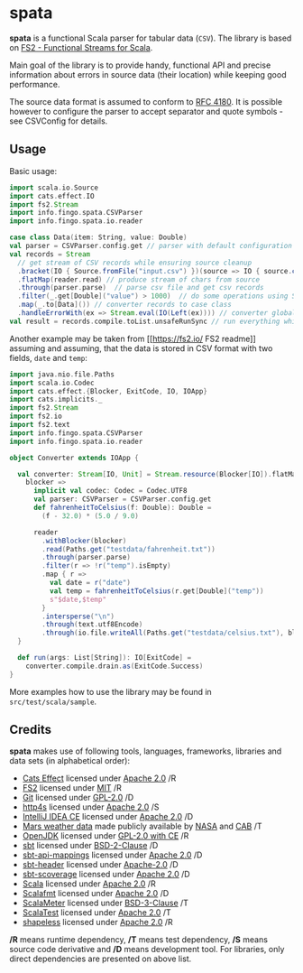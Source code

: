 spata
=====

**spata** is a functional Scala parser for tabular data (`CSV`).
The library is based on [FS2 - Functional Streams for Scala](https://github.com/functional-streams-for-scala/fs2).

Main goal of the library is to provide handy, functional API and precise information about errors in source data
(their location) while keeping good performance.

The source data format is assumed to conform to [RFC 4180](https://www.ietf.org/rfc/rfc4180.txt).
It is possible however to configure the parser to accept separator and quote symbols - see CSVConfig for details.

Usage
-----
Basic usage:
```scala
import scala.io.Source
import cats.effect.IO
import fs2.Stream
import info.fingo.spata.CSVParser
import info.fingo.spata.io.reader

case class Data(item: String, value: Double)
val parser = CSVParser.config.get // parser with default configuration
val records = Stream
  // get stream of CSV records while ensuring source cleanup
  .bracket(IO { Source.fromFile("input.csv") })(source => IO { source.close() })
  .flatMap(reader.read) // produce stream of chars from source
  .through(parser.parse)  // parse csv file and get csv records 
  .filter(_.get[Double]("value") > 1000)  // do some operations using Stream API
  .map(_.to[Data]()) // converter records to case class
  .handleErrorWith(ex => Stream.eval(IO(Left(ex)))) // converter global (I/O, CSV structure) errors to Either
val result = records.compile.toList.unsafeRunSync // run everything while converting result to list
```

Another example may be taken from [[https://fs2.io/ FS2 readme]] assuming and assuming,
that the data is stored in CSV format with two fields, `date` and `temp`:
```scala
import java.nio.file.Paths
import scala.io.Codec
import cats.effect.{Blocker, ExitCode, IO, IOApp}
import cats.implicits._
import fs2.Stream
import fs2.io
import fs2.text
import info.fingo.spata.CSVParser
import info.fingo.spata.io.reader

object Converter extends IOApp {

  val converter: Stream[IO, Unit] = Stream.resource(Blocker[IO]).flatMap {
    blocker =>
      implicit val codec: Codec = Codec.UTF8
      val parser: CSVParser = CSVParser.config.get
      def fahrenheitToCelsius(f: Double): Double =
        (f - 32.0) * (5.0 / 9.0)

      reader
        .withBlocker(blocker)
        .read(Paths.get("testdata/fahrenheit.txt"))
        .through(parser.parse)
        .filter(r => !r("temp").isEmpty)
        .map { r =>
          val date = r("date")
          val temp = fahrenheitToCelsius(r.get[Double]("temp"))
          s"$date,$temp"
        }
        .intersperse("\n")
        .through(text.utf8Encode)
        .through(io.file.writeAll(Paths.get("testdata/celsius.txt"), blocker))
  }

  def run(args: List[String]): IO[ExitCode] =
    converter.compile.drain.as(ExitCode.Success)
}
```

More examples how to use the library may be found in `src/test/scala/sample`.

Credits
-------

**spata** makes use of following tools, languages, frameworks, libraries and data sets (in alphabetical order):
* [Cats Effect](https://typelevel.org/cats-effect/) licensed under [Apache 2.0](https://github.com/typelevel/cats-effect/blob/master/LICENSE.txt) /R
* [FS2](https://fs2.io/) licensed under [MIT](https://github.com/functional-streams-for-scala/fs2/blob/master/LICENSE) /R
* [Git](https://git-scm.com/) licensed under [GPL-2.0](https://git-scm.com/about/free-and-open-source) /D
* [http4s](https://http4s.org/) licensed under [Apache 2.0](https://github.com/http4s/http4s#license) /S
* [IntelliJ IDEA CE](https://www.jetbrains.com/idea/) licensed under [Apache 2.0](https://www.jetbrains.com/idea/download/) /D
* [Mars weather data](https://github.com/the-pudding/data/tree/master/mars-weather) made publicly available by [NASA](https://pds.nasa.gov/) and [CAB](https://cab.inta-csic.es/rems/en) /T
* [OpenJDK](https://adoptopenjdk.net/) licensed under [GPL-2.0 with CE](https://openjdk.java.net/legal/gplv2+ce.html) /R
* [sbt](https://www.scala-sbt.org/) licensed under [BSD-2-Clause](https://www.lightbend.com/legal/licenses) /D
* [sbt-api-mappings](https://github.com/ThoughtWorksInc/sbt-api-mappings) licensed under [Apache 2.0](https://github.com/ThoughtWorksInc/sbt-api-mappings/blob/3.0.x/LICENSE) /D
* [sbt-header](https://github.com/sbt/sbt-header) licensed under [Apache-2.0](https://github.com/sbt/sbt-header/blob/master/LICENSE) /D
* [sbt-scoverage](https://github.com/scoverage/sbt-scoverage) licensed under [Apache 2.0](https://github.com/scoverage/sbt-scoverage#license) /D
* [Scala](https://www.scala-lang.org/download/) licensed under [Apache 2.0](https://www.scala-lang.org/license/) /R
* [Scalafmt](https://scalameta.org/scalafmt/docs/installation.html#sbt) licensed under [Apache 2.0](https://github.com/scalameta/scalafmt/blob/master/LICENCE.md) /D
* [ScalaMeter](https://scalameter.github.io/) licensed under [BSD-3-Clause](https://scalameter.github.io/home/license/) /T
* [ScalaTest](http://www.scalatest.org/) licensed under [Apache 2.0](http://www.scalatest.org/about) /T
* [shapeless](https://github.com/milessabin/shapeless) licensed under [Apache 2.0](https://github.com/milessabin/shapeless/blob/master/LICENSE) /R

**/R** means runtime dependency, **/T** means test dependency, **/S** means source code derivative and **/D** means development tool.
For libraries, only direct dependencies are presented on above list.
